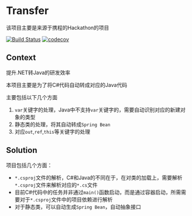 # Transfer
该项目主要是来源于携程的Hackathon的项目

[![Build Status](https://travis-ci.org/ec-league/Transfer.svg?branch=master)](https://travis-ci.org/ec-league/Transfer)
[![codecov](https://codecov.io/gh/ec-league/Transfer/branch/master/graph/badge.svg)](https://codecov.io/gh/ec-league/Transfer)

## Context

提升.NET转Java的研发效率

本项目主要是为了将C#代码自动转成对应的Java代码

主要包括以下几个方面

1. `var`关键字的处理，Java中不支持`var`关键字的，需要自动识别对应的新建对象的类型
2. 静态类的处理，将其自动转成`Spring Bean`
3. 对应`out`,`ref`,`this`等关键字的处理

## Solution

项目包括几个方面：

* `*.csproj`文件的解析，C#和Java的不同在于，在对类的加载上，需要解析`*.csproj`文件来解析对应的`*.cs`文件
* 目前C#代码中的任务并非通过`main()`函数启动，而是通过容器启动，所需需要对于`*.csproj`文件中的项目依赖进行解析
* 对于静态类，可以自动生成`Spring Bean`，自动抽象接口
